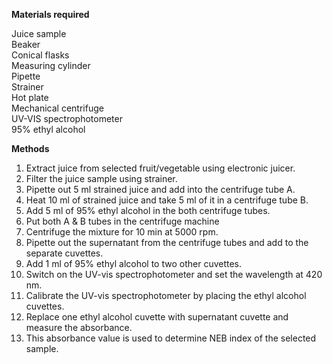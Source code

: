 **Materials required**
  
Juice sample   
Beaker  
Conical flasks  
Measuring cylinder   
Pipette   
Strainer   
Hot plate  
Mechanical centrifuge   
UV-VIS spectrophotometer   
95% ethyl alcohol  

**Methods**

1. Extract juice from selected fruit/vegetable using electronic juicer. 
2. Filter the juice sample using strainer. 
3. Pipette out 5 ml strained juice and add into the centrifuge tube A. 
4. Heat 10 ml of strained juice and take 5 ml of it in a centrifuge tube B. 
5. Add 5 ml of 95% ethyl alcohol in the both centrifuge tubes. 
6. Put both A & B tubes in the centrifuge machine 
7. Centrifuge the mixture for 10 min at 5000 rpm.  
8. Pipette out the supernatant from the centrifuge tubes and add to the separate cuvettes.  
9.  Add 1 ml of 95% ethyl alcohol to two other cuvettes.   
8. Switch on the UV-vis spectrophotometer and set the wavelength at 420 nm.   
9. Calibrate the UV-vis spectrophotometer by placing the ethyl alcohol cuvettes. 
10. Replace one ethyl alcohol cuvette with supernatant cuvette and measure the absorbance.  
11. This absorbance value is used to determine NEB index of the selected sample. 
